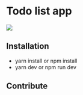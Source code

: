 # Todo list app 

<img src=".github/images/to-do-list-preview.png"/>


## Installation

- yarn install or npm install
- yarn dev or npm run dev

## Contribute
